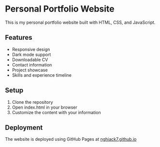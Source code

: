 # Personal Portfolio Website

This is my personal portfolio website built with HTML, CSS, and JavaScript.

## Features
- Responsive design
- Dark mode support
- Downloadable CV
- Contact information
- Project showcase
- Skills and experience timeline

## Setup
1. Clone the repository
2. Open index.html in your browser
3. Customize the content with your information

## Deployment
The website is deployed using GitHub Pages at [nghiack7.github.io](https://nghiack7.github.io)
